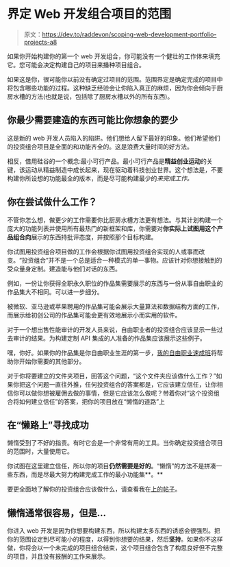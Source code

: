 # 界定 Web 开发组合项目的范围

> 原文：<https://dev.to/raddevon/scoping-web-development-portfolio-projects-a8>

如果你开始构建你的第一个 web 开发组合，你可能没有一个健壮的工作体来填充它。您可能会决定构建自己的项目来播种项目组合。

如果这是你，很可能你以前没有确定过项目的范围。范围界定是确定完成的项目中将包含哪些功能的过程。这种缺乏经验会让你陷入真正的麻烦，因为你会倾向于厨房水槽的方法(也就是说，包括除了厨房水槽以外的所有东西)。

## 你最少需要建造的东西可能比你想象的要少

这是新的 web 开发人员陷入的陷阱。他们想给人留下最好的印象。他们希望他们的投资组合项目是全面的和功能齐全的。这是浪费大量时间的好方法。

相反，借用硅谷的一个概念:最小可行产品。最小可行产品是**精益创业运动**的关键，该运动从精益制造中成长起来，现在驱动着科技创业世界。这个想法是，不要构建你所设想的功能最全的版本，而是尽可能构建最少的*来完成工作。*

## 你在尝试做什么工作？

不管你怎么想，做更少的工作需要你比厨房水槽方法更有想法。与其计划构建一个庞大的功能列表并使用所有最热门的新框架和库，你需要对**你实际上试图用这个产品组合向**展示的东西持批评态度，并按照那个目标构建。

你试图用投资组合项目做的工作会根据你试图用投资组合实现的人或事而改变。“投资组合”并不是一个总是适合一种模式的单一事物。应该针对你想接触到的受众量身定制。建造能与他们对话的东西。

例如，一份让你获得全职永久职位的作品集需要展示的东西与一份从事自由职业的作品集大不相同。可以进一步细分。

被微软、亚马逊或苹果聘用的作品集可能会展示大量算法和数据结构方面的工作，而展示给初创公司的作品集可能会更有效地展示小而实用的软件。

对于一个想出售性能审计的开发人员来说，自由职业者的投资组合应该显示一些过去审计的结果。为构建定制 API 集成的人准备的作品集应该展示这些例子。

嘿，你好。如果你的作品集是你自由职业生涯的第一步，[我的自由职业速成班](https://raddevon.com/enroll-in-the-freelancing-crash-course/)将帮助你开始你需要的其他部分。

对于你将要建立的文件夹项目，回答这个问题，“这个文件夹应该做什么工作？”如果你把这个问题一直往外推，任何投资组合的答案都是，它应该建立信任，让你相信你可以做你想被雇佣去做的事情，但是它应该怎么做呢？带着你对“这个投资组合将如何建立信任”的答案，把你的项目放在“懒惰的道路”上

## 在“懒路上”寻找成功

懒惰受到了不好的指责。有时它会是一个非常有用的工具。当你确定投资组合项目的范围时，大量使用它。

你试图在这里建立信任，所以你的项目**仍然需要是好的**。“懒惰”的方法不是拼凑一些东西，而是尽最大努力构建完成工作的最小功能集**。**

要更全面地了解你的投资组合应该做什么，请查看我在[上的帖子](https://raddevon.com/articles/what-youre-doing-wrong-with-your-web-development-portfolio/)。

## 懒惰通常很容易，但是…

你进入 web 开发是因为你想要构建东西，所以构建太多东西的诱惑会很强烈。把你的范围设定到尽可能小的程度，以得到你想要的结果，然后**坚持**。如果你不这样做，你将会以一个未完成的项目组合结束，这个项目组合包含了构思良好但不完整的项目，并且没有报酬的工作来展示。